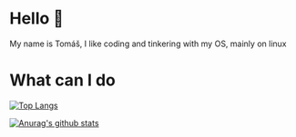 # Hello 👋
My name is Tomáš, I like coding and tinkering with my OS, mainly on linux

# What can I do
[![Top Langs](https://github-readme-stats.vercel.app/api/top-langs/?username=Kendy205&theme=onedark)](https://github.com/anuraghazra/github-readme-stats)

[![Anurag's github stats](https://github-readme-stats.vercel.app/api?username=Kendy205&theme=onedark)](https://github.com/anuraghazra/github-readme-stats)
